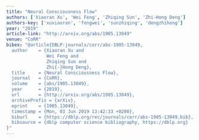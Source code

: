 ```yaml
---
title: "Neural Consciousness Flow"
authors: ['Xiaoran Xu', 'Wei Feng', 'Zhiqing Sun', 'Zhi-Hong Deng']
authors-key: ['xuxiaoran', 'fengwei', 'sunzhiqing', 'dengzhihong']
year: "2019"
article-link: "http://arxiv.org/abs/1905.13049"
venue: "CoRR"
bibex: "@article{DBLP:journals/corr/abs-1905-13049,
  author    = {Xiaoran Xu and
               Wei Feng and
               Zhiqing Sun and
               Zhi{-}Hong Deng},
  title     = {Neural Consciousness Flow},
  journal   = {CoRR},
  volume    = {abs/1905.13049},
  year      = {2019},
  url       = {http://arxiv.org/abs/1905.13049},
  archivePrefix = {arXiv},
  eprint    = {1905.13049},
  timestamp = {Mon, 03 Jun 2019 13:42:33 +0200},
  biburl    = {https://dblp.org/rec/journals/corr/abs-1905-13049.bib},
  bibsource = {dblp computer science bibliography, https://dblp.org}
}"
---
```

